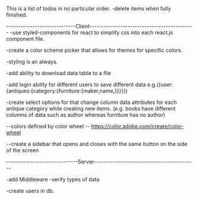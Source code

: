This is a list of todos in no particular order.
    -delete items when fully finished.


-----------------------------Client--------------------------------------------
-use styled-components for react to simplify css into each react.js component file.

-create a color scheme picker that allows for themes for specific colors.


-styling is an always.

-add ability to download data table to a file



-add login ability for different users to save different data
    e.g.({user:{antiques:{category:{furniture:{maker,name,}}}}})


-create select options for that change column data attributes for each antique category while creating new items.
    (e.g. books have different columns of data such as author whereas furniture has no author)

--colors defined by color wheel
  -- https://color.adobe.com/create/color-wheel

--create a sidebar that opens and closes with the same button on the side of the screen

------------------------------Server-------------------------------------------

-add Middleware
    -verify types of data


-create users in db.

